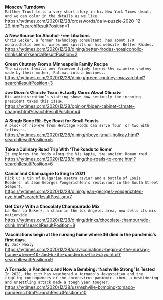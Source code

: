 **Moscow Turndown**\
`Matthew Trout tells a very short story in his New York Times debut, and we can color in the details as we like.`\
https://nytimes.com/2020/12/28/crosswords/daily-puzzle-2020-12-29.html?searchResultPosition=1

**A New Source for Alcohol-Free Libations**\
`Chris Becker, a former technology consultant, has about 170 nonalcoholic beers, wines and spirits on his website, Better Rhodes.`\
https://nytimes.com/2020/12/28/dining/better-rhodes-nonalcoholic-drinks.html?searchResultPosition=2

**Green Chutney From a Minneapolis Family Recipe**\
`The sisters Sheilla and Yasameen Sajady turned the cilantro chutney made by their mother, Fatima, into a business.`\
https://nytimes.com/2020/12/28/dining/green-chutney-maazah.html?searchResultPosition=3

**Joe Biden’s Climate Team Actually Cares About Climate**\
`His administration’s staffing shows how seriously the incoming president takes this issue.`\
https://nytimes.com/2020/12/28/opinion/biden-cabinet-climate-change.html?searchResultPosition=4

**A Single Bone Rib-Eye Roast for Small Feasts**\
`A block of rib-eye from Heritage Foods can serve four, or two with leftovers.`\
https://nytimes.com/2020/12/28/dining/ribeye-small-holiday.html?searchResultPosition=5

**Take a Culinary Road Trip With ‘The Roads to Rome’**\
`It explores the foods along the Via Appia, the ancient Roman road.`\
https://nytimes.com/2020/12/28/dining/the-roads-to-rome.html?searchResultPosition=6

**Caviar and Champagne to Ring In 2021**\
`Pick up a tin of Bulgarian osetra caviar and a bottle of Louis Roederer at Jean-Georges Vongerichten’s restaurant in the South Street Seaport.`\
https://nytimes.com/2020/12/28/dining/jean-georges-vongerichten-nye.html?searchResultPosition=7

**Get Cozy With a Chocolaty Champurrado Mix**\
`La Monarca Bakery, a chain in the Los Angeles area, now sells its mix nationwide.`\
https://nytimes.com/2020/12/28/dining/drinks/chocolate-champurrado-drink.html?searchResultPosition=8

**Vaccinations begin at the nursing home where 46 died in the pandemic’s first days.**\
`By Jack Healy`\
https://nytimes.com/2020/12/28/us/vaccinations-begin-at-the-nursing-home-where-46-died-in-the-pandemics-first-days.html?searchResultPosition=9

**A Tornado, a Pandemic and Now a Bombing: ‘Nashville Strong’ Is Tested**\
`In 2020, the city has weathered a tornado’s devastation and the rippling consequences of the coronavirus pandemic. Then, a bewildering and unsettling attack made a tough year tougher.`\
https://nytimes.com/2020/12/28/us/nashville-bombing-tornado-pandemic.html?searchResultPosition=10

